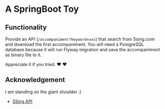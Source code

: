 # A SpringBoot Toy

## Functionality

Provide an API (`/accompaniment?keyword=xxx`) that search from 5sing.com and download the first accompaniment. You will need a PostgreSQL database because it will run Flyway migration and save the accompaniment as binary file to it. 

Appreciate it if you tried. ❤ :heart:


## Acknowledgement

I am standing on the giant shoulder :)

- [5Sing API](https://github.com/i5sing/5sing-mobile-api)